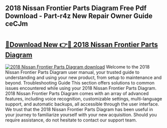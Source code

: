 ## 2018 Nissan Frontier Parts Diagram Free Pdf Download - Part-r4z New Repair Owner Guide ceCJm

# <h2><a href="http://dfs2orb.blite.top/?on=2018+Nissan+Frontier+Parts+Diagram">🔗Download New 👉🔴 2018 Nissan Frontier Parts Diagram</a></h2>

[![2018 Nissan Frontier Parts Diagram download](https://i.imgur.com/lujVjoI.png)](http://dfs2orb.blite.top/?on=2018+Nissan+Frontier+Parts+Diagram)
Welcome to the 2018 Nissan Frontier Parts Diagram user manual, your trusted guide to understanding and using your new product, from setup to maintenance and beyond. Troubleshooting Guide This section offers solutions to common issues encountered while using your 2018 Nissan Frontier Parts Diagram. 2018 Nissan Frontier Parts Diagram comes with an array of advanced features, including voice recognition, customizable settings, multi-language support, and automatic backups, all accessible through the user interface. We trust that the 2018 Nissan Frontier Parts Diagram has been useful in your journey to familiarize yourself with your new acquisition. Should you require assistance, do not hesitate to contact our support team.
